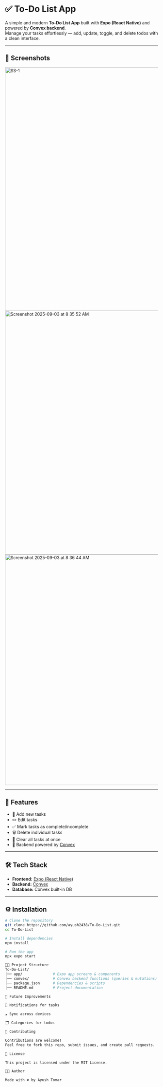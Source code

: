# ✅ To-Do List App

A simple and modern **To-Do List App** built with **Expo (React Native)** and powered by **Convex backend**.  
Manage your tasks effortlessly — add, update, toggle, and delete todos with a clean interface.

---

## 📸 Screenshots
<img width="1280" height="800" alt="SS-1" src="https://github.com/user-attachments/assets/ba1ed79a-4449-443a-9934-8638620d82b1" />
<img width="1280" height="800" alt="Screenshot 2025-09-03 at 8 35 52 AM" src="https://github.com/user-attachments/assets/e0ab20ce-994d-49cc-b6c1-9513b2224f91" />
<img width="1279" height="758" alt="Screenshot 2025-09-03 at 8 36 44 AM" src="https://github.com/user-attachments/assets/bf33e8c2-1ba8-43d9-98d6-3eef866b8857" />

---

## 🚀 Features
- 📌 Add new tasks  
- ✏️ Edit tasks  
- ✅ Mark tasks as complete/incomplete  
- 🗑️ Delete individual tasks  
- 🔄 Clear all tasks at once  
- 📡 Backend powered by [Convex](https://convex.dev)  

---

## 🛠️ Tech Stack
- **Frontend:** [Expo (React Native)](https://expo.dev)  
- **Backend:** [Convex](https://convex.dev)  
- **Database:** Convex built-in DB  

---

## ⚙️ Installation

```bash
# Clone the repository
git clone https://github.com/ayush2438/To-Do-List.git
cd To-Do-List

# Install dependencies
npm install

# Run the app
npx expo start

🧑‍💻 Project Structure
To-Do-List/
│── app/              # Expo app screens & components
│── convex/           # Convex backend functions (queries & mutations)
│── package.json      # Dependencies & scripts
│── README.md         # Project documentation

🌟 Future Improvements

🔔 Notifications for tasks

☁️ Sync across devices

🗂️ Categories for todos

🤝 Contributing

Contributions are welcome!
Feel free to fork this repo, submit issues, and create pull requests.

📜 License

This project is licensed under the MIT License.

👨‍💻 Author

Made with ❤️ by Ayush Tomar
